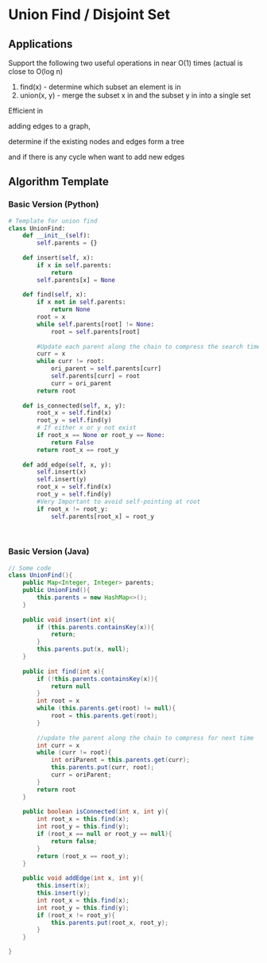 # Union Find / Disjoint Set

## Applications

Support the following two useful operations in near O(1) times  (actual is close to O(log n)

1. find(x) - determine which subset an element is in
2. union(x, y) - merge the subset x in and the subset y in into a single set&#x20;

Efficient in&#x20;

adding edges to a graph,&#x20;

determine if the existing nodes and edges form a tree&#x20;

and if there is any cycle when want to add new edges

## Algorithm Template

### Basic Version (Python)

```python
# Template for union find
class UnionFind:
    def __init__(self):
        self.parents = {}
    
    def insert(self, x):
        if x in self.parents:
            return
        self.parents[x] = None
    
    def find(self, x):
        if x not in self.parents:
            return None
        root = x
        while self.parents[root] != None:
            root = self.parents[root]
        
        #Update each parent along the chain to compress the search time later
        curr = x
        while curr != root:
            ori_parent = self.parents[curr]
            self.parents[curr] = root
            curr = ori_parent
        return root
        
    def is_connected(self, x, y):
        root_x = self.find(x)
        root_y = self.find(y)
        # If either x or y not exist
        if root_x == None or root_y == None:
            return False
        return root_x == root_y
        
    def add_edge(self, x, y):
        self.insert(x)
        self.insert(y)
        root_x = self.find(x)
        root_y = self.find(y)
        #Very Important to avoid self-pointing at root
        if root_x != root_y:
            self.parents[root_x] = root_y
        
        
```

### Basic Version (Java)

```java
// Some code
class UnionFind(){
    public Map<Integer, Integer> parents;
    public UnionFind(){
        this.parents = new HashMap<>();
    }
    
    public void insert(int x){
        if (this.parents.containsKey(x)){
            return;
        }
        this.parents.put(x, null);
    }
    
    public int find(int x){
        if (!this.parents.containsKey(x)){
            return null
        }
        int root = x
        while (this.parents.get(root) != null){
            root = this.parents.get(root);
        }
        
        //update the parent along the chain to compress for next time
        int curr = x
        while (curr != root){
            int oriParent = this.parents.get(curr);
            this.parents.put(curr, root);
            curr = oriParent;
        }
        return root
    }
    
    public boolean isConnected(int x, int y){
        int root_x = this.find(x);
        int root_y = this.find(y);
        if (root_x == null or root_y == null){
            return false;
        }
        return (root_x == root_y);
    }
    
    public void addEdge(int x, int y){
        this.insert(x);
        this.insert(y);
        int root_x = this.find(x);
        int root_y = this.find(y);
        if (root_x != root_y){
            this.parents.put(root_x, root_y);
        }
    }

}
```

